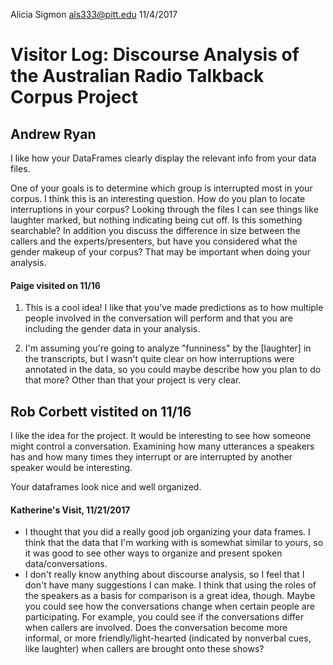 Alicia Sigmon
als333@pitt.edu
11/4/2017

# Visitor Log: Discourse Analysis of the Australian Radio Talkback Corpus Project

## Andrew Ryan
I like how your DataFrames clearly display the relevant info from your data files.

One of your goals is to determine which group is interrupted most in your corpus. I think this is an interesting question. How do you plan to locate interruptions in your corpus? Looking through the files I can see things like laughter marked, but nothing indicating being cut off. Is this something searchable? In addition you discuss the difference in size between the callers and the experts/presenters, but have you considered what the gender makeup of your corpus? That may be important when doing your analysis.

#### Paige visited on 11/16

1. This is a cool idea! I like that you've made predictions as to how multiple people involved in the conversation will perform and that you are including the gender data in your analysis.

2. I'm assuming you're going to analyze "funniness" by the [laughter] in the transcripts, but I wasn't quite clear on how interruptions were annotated in the data, so you could maybe describe how you plan to do that more? Other than that your project is very clear.

## Rob Corbett vistited on 11/16

I like the idea for the project.  It would be interesting to see how someone might control a conversation.  Examining how many utterances a speakers has and how many times they interrupt or are interrupted by another speaker would be interesting.

Your dataframes look nice and well organized.

#### Katherine's Visit, 11/21/2017
- I thought that you did a really good job organizing your data frames. I think that the data that I'm working with is somewhat similar to yours, so it was good to see other ways to organize and present spoken data/conversations.
- I don't really know anything about discourse analysis, so I feel that I don't have many suggestions I can make. I think that using the roles of the speakers as a basis for comparison is a great idea, though. Maybe you could see how the conversations change when certain people are participating. For example, you could see if the conversations differ when callers are involved. Does the conversation become more informal, or more friendly/light-hearted (indicated by nonverbal cues, like laughter) when callers are brought onto these shows?
